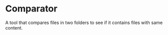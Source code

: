 # Comparator
A tool that compares files in two folders to see if it contains files with same content.
